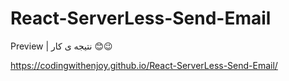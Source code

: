 # React-ServerLess-Send-Email

Preview | نتیجه ی کار 😊😉


https://codingwithenjoy.github.io/React-ServerLess-Send-Email/
